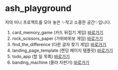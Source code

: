 # ash_playground

저의 미니 프로젝트를 모아 놓은 ✨작고 소중한 공간✨입니다.

1. card_memory_game (카드 뒤집기 게임) [바로가기](https://github.com/sohyeonAn/ash_playground/tree/main/card_memory_game)
2. rock_scissors_paper (가위바위보 게임) [바로가기](https://github.com/sohyeonAn/ash_playground/tree/main/rock_scissors_paper/)
3. find_the_difference (다른 글자 찾기 게임) [바로가기](https://github.com/sohyeonAn/ash_playground/tree/main/find_the_difference/)
4. landing_page_template (랜딩 페이지 템플릿) [바로가기](https://github.com/sohyeonAn/ash_playground/tree/main/landing_page_template/)
5. todo_app (할 일 목록) [바로가기](https://github.com/sohyeonAn/ash_playground/tree/main/todo_app/)
6. banding_machine (콜라 자판기) [바로가기](https://github.com/sohyeonAn/ash_playground/tree/main/banding_machine/)
